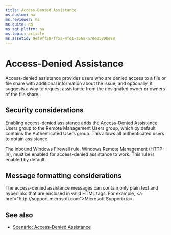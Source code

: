 ```yaml
---
title: Access-Denied Assistance
ms.custom: na
ms.reviewer: na
ms.suite: na
ms.tgt_pltfrm: na
ms.topic: article
ms.assetid: 9ef9ff28-ff5a-4fd1-a56a-a7de0520be88
---
```

# Access-Denied Assistance
Access\-denied assistance provides users who are denied access to a file or file share with additional information about the issue, and optionally, it suggests a way to request assistance from the designated owner or owners of the file share.  
  
## Security considerations  
Enabling access\-denied assistance adds the Access\-Denied Assistance Users group to the Remote Management Users group, which by default contains the Authenticated Users group. This allows all authenticated users to obtain assistance.  
  
The inbound Windows Firewall rule, Windows Remote Management \(HTTP\-In\), must be enabled for access\-denied assistance to work. This rule is enabled by default.  
  
## Message formatting considerations  
The access\-denied assistance messages can contain only plain text and hyperlinks that are enclosed in valid HTML <a> tags. For example, <a href\="http:\/\/support.microsoft.com">Microsoft Support<\/a>.  
  
## See also  
  
-   [Scenario: Access\-Denied Assistance](http://technet.microsoft.com/library/hh831788.aspx)  
  
